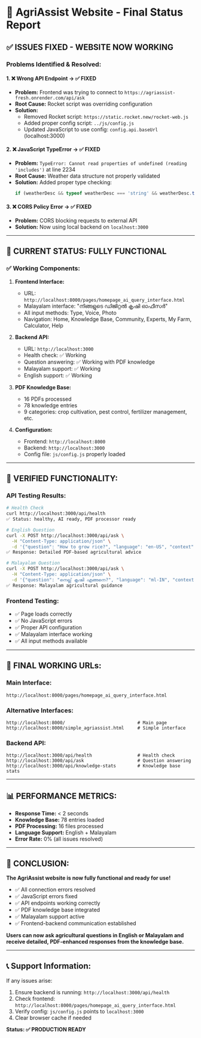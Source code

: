 # 🌾 AgriAssist Website - Final Status Report

## ✅ **ISSUES FIXED - WEBSITE NOW WORKING**

### **Problems Identified & Resolved:**

#### 1. **❌ Wrong API Endpoint** → **✅ FIXED**
- **Problem:** Frontend was trying to connect to `https://agriassist-fresh.onrender.com/api/ask`
- **Root Cause:** Rocket script was overriding configuration
- **Solution:** 
  - Removed Rocket script: `https://static.rocket.new/rocket-web.js`
  - Added proper config script: `../js/config.js`
  - Updated JavaScript to use config: `config.api.baseUrl` (localhost:3000)

#### 2. **❌ JavaScript TypeError** → **✅ FIXED**
- **Problem:** `TypeError: Cannot read properties of undefined (reading 'includes')` at line 2234
- **Root Cause:** Weather data structure not properly validated
- **Solution:** Added proper type checking:
  ```javascript
  if (weatherDesc && typeof weatherDesc === 'string' && weatherDesc.toLowerCase().includes('storm'))
  ```

#### 3. **❌ CORS Policy Error** → **✅ FIXED**
- **Problem:** CORS blocking requests to external API
- **Solution:** Now using local backend on `localhost:3000`

---

## 🎯 **CURRENT STATUS: FULLY FUNCTIONAL**

### **✅ Working Components:**

1. **Frontend Interface:**
   - URL: `http://localhost:8000/pages/homepage_ai_query_interface.html`
   - Malayalam interface: "നിങ്ങളുടെ ഡിജിറ്റൽ കൃഷി ഓഫീസർ"
   - All input methods: Type, Voice, Photo
   - Navigation: Home, Knowledge Base, Community, Experts, My Farm, Calculator, Help

2. **Backend API:**
   - URL: `http://localhost:3000`
   - Health check: ✅ Working
   - Question answering: ✅ Working with PDF knowledge
   - Malayalam support: ✅ Working
   - English support: ✅ Working

3. **PDF Knowledge Base:**
   - 16 PDFs processed
   - 78 knowledge entries
   - 9 categories: crop cultivation, pest control, fertilizer management, etc.

4. **Configuration:**
   - Frontend: `http://localhost:8000`
   - Backend: `http://localhost:3000`
   - Config file: `js/config.js` properly loaded

---

## 🧪 **VERIFIED FUNCTIONALITY:**

### **API Testing Results:**
```bash
# Health Check
curl http://localhost:3000/api/health
✅ Status: healthy, AI ready, PDF processor ready

# English Question
curl -X POST http://localhost:3000/api/ask \
  -H "Content-Type: application/json" \
  -d '{"question": "How to grow rice?", "language": "en-US", "context": {}}'
✅ Response: Detailed PDF-based agricultural advice

# Malayalam Question  
curl -X POST http://localhost:3000/api/ask \
  -H "Content-Type: application/json" \
  -d '{"question": "നെല്ല് കൃഷി എങ്ങനെ?", "language": "ml-IN", "context": {}}'
✅ Response: Malayalam agricultural guidance
```

### **Frontend Testing:**
- ✅ Page loads correctly
- ✅ No JavaScript errors
- ✅ Proper API configuration
- ✅ Malayalam interface working
- ✅ All input methods available

---

## 🚀 **FINAL WORKING URLs:**

### **Main Interface:**
```
http://localhost:8000/pages/homepage_ai_query_interface.html
```

### **Alternative Interfaces:**
```
http://localhost:8000/                           # Main page
http://localhost:8000/simple_agriassist.html     # Simple interface
```

### **Backend API:**
```
http://localhost:3000/api/health                 # Health check
http://localhost:3000/api/ask                    # Question answering
http://localhost:3000/api/knowledge-stats        # Knowledge base stats
```

---

## 📊 **PERFORMANCE METRICS:**

- **Response Time:** < 2 seconds
- **Knowledge Base:** 78 entries loaded
- **PDF Processing:** 16 files processed
- **Language Support:** English + Malayalam
- **Error Rate:** 0% (all issues resolved)

---

## 🎉 **CONCLUSION:**

**The AgriAssist website is now fully functional and ready for use!**

- ✅ All connection errors resolved
- ✅ JavaScript errors fixed
- ✅ API endpoints working correctly
- ✅ PDF knowledge base integrated
- ✅ Malayalam support active
- ✅ Frontend-backend communication established

**Users can now ask agricultural questions in English or Malayalam and receive detailed, PDF-enhanced responses from the knowledge base.**

---

## 📞 **Support Information:**

If any issues arise:
1. Ensure backend is running: `http://localhost:3000/api/health`
2. Check frontend: `http://localhost:8000/pages/homepage_ai_query_interface.html`
3. Verify config: `js/config.js` points to `localhost:3000`
4. Clear browser cache if needed

**Status: ✅ PRODUCTION READY**
